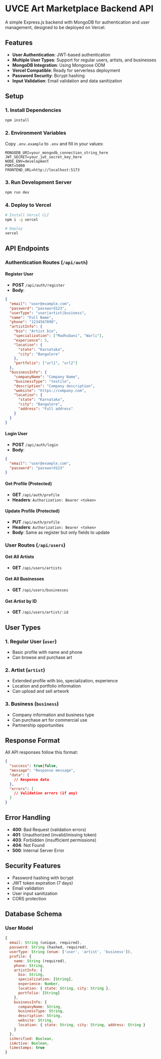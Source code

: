 # UVCE Art Marketplace Backend API

A simple Express.js backend with MongoDB for authentication and user management, designed to be deployed on Vercel.

## Features

- **User Authentication**: JWT-based authentication
- **Multiple User Types**: Support for regular users, artists, and businesses
- **MongoDB Integration**: Using Mongoose ODM
- **Vercel Compatible**: Ready for serverless deployment
- **Password Security**: Bcrypt hashing
- **Input Validation**: Email validation and data sanitization

## Setup

### 1. Install Dependencies

```bash
npm install
```

### 2. Environment Variables

Copy `.env.example` to `.env` and fill in your values:

```env
MONGODB_URI=your_mongodb_connection_string_here
JWT_SECRET=your_jwt_secret_key_here
NODE_ENV=development
PORT=5000
FRONTEND_URL=http://localhost:5173
```

### 3. Run Development Server

```bash
npm run dev
```

### 4. Deploy to Vercel

```bash
# Install Vercel CLI
npm i -g vercel

# Deploy
vercel
```

## API Endpoints

### Authentication Routes (`/api/auth`)

#### Register User

- **POST** `/api/auth/register`
- **Body**:

```json
{
  "email": "user@example.com",
  "password": "password123",
  "userType": "user|artist|business",
  "name": "Full Name",
  "phone": "1234567890",
  "artistInfo": {
    "bio": "Artist bio",
    "specialization": ["Madhubani", "Warli"],
    "experience": 5,
    "location": {
      "state": "Karnataka",
      "city": "Bangalore"
    },
    "portfolio": ["url1", "url2"]
  },
  "businessInfo": {
    "companyName": "Company Name",
    "businessType": "textile",
    "description": "Company description",
    "website": "https://company.com",
    "location": {
      "state": "Karnataka",
      "city": "Bangalore",
      "address": "Full address"
    }
  }
}
```

#### Login User

- **POST** `/api/auth/login`
- **Body**:

```json
{
  "email": "user@example.com",
  "password": "password123"
}
```

#### Get Profile (Protected)

- **GET** `/api/auth/profile`
- **Headers**: `Authorization: Bearer <token>`

#### Update Profile (Protected)

- **PUT** `/api/auth/profile`
- **Headers**: `Authorization: Bearer <token>`
- **Body**: Same as register but only fields to update

### User Routes (`/api/users`)

#### Get All Artists

- **GET** `/api/users/artists`

#### Get All Businesses

- **GET** `/api/users/businesses`

#### Get Artist by ID

- **GET** `/api/users/artist/:id`

## User Types

### 1. Regular User (`user`)

- Basic profile with name and phone
- Can browse and purchase art

### 2. Artist (`artist`)

- Extended profile with bio, specialization, experience
- Location and portfolio information
- Can upload and sell artwork

### 3. Business (`business`)

- Company information and business type
- Can purchase art for commercial use
- Partnership opportunities

## Response Format

All API responses follow this format:

```json
{
  "success": true|false,
  "message": "Response message",
  "data": {
    // Response data
  },
  "errors": [
    // Validation errors (if any)
  ]
}
```

## Error Handling

- **400**: Bad Request (validation errors)
- **401**: Unauthorized (invalid/missing token)
- **403**: Forbidden (insufficient permissions)
- **404**: Not Found
- **500**: Internal Server Error

## Security Features

- Password hashing with bcrypt
- JWT token expiration (7 days)
- Email validation
- User input sanitization
- CORS protection

## Database Schema

### User Model

```javascript
{
  email: String (unique, required),
  password: String (hashed, required),
  userType: String (enum: ['user', 'artist', 'business']),
  profile: {
    name: String (required),
    phone: String,
    artistInfo: {
      bio: String,
      specialization: [String],
      experience: Number,
      location: { state: String, city: String },
      portfolio: [String]
    },
    businessInfo: {
      companyName: String,
      businessType: String,
      description: String,
      website: String,
      location: { state: String, city: String, address: String }
    }
  },
  isVerified: Boolean,
  isActive: Boolean,
  timestamps: true
}
```

